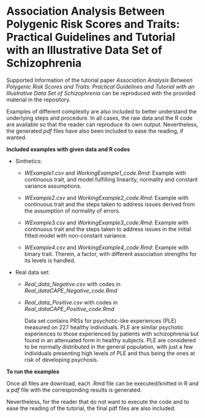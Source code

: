 # Association Analysis Between Polygenic Risk Scores and Traits: Practical Guidelines and Tutorial with an Illustrative Data Set of Schizophrenia

Supported Information of the tutorial paper *Association Analysis Between Polygenic Risk Scores and Traits: Practical Guidelines and Tutorial with an Illustrative Data Set of Schizophrenia* can be reproduced with the provided material in the repository. 

Examples of different complexity are also included to better understand the underlying steps and procedure. In all cases, the raw data and the R code are available so that the reader can reproduce its own output. Nevertheless, the generated *pdf* files have also been included to ease the reading, if wanted.


 
**Included examples with given data and R codes**

   - Sinthetics: 
   
       - *WExample1.csv* and *WorkingExample1_code.Rmd*: 
          Example with continuous trait, and model fulfilling linearity, normality and constant variance assumptions.
       
       - *WExample2.csv* and *WorkingExample2_code.Rmd*: Example with continuous trait and the steps taken to address issues derived from the assumption of normality of errors.
       
       - *WExample3.csv* and *WorkingExample3_code.Rmd*: Example with continuous trait and the steps taken to address issues in the initial fitted model with non-constant variance.
       
       - *WExample4.csv* and *WorkingExample4_code.Rmd*: Example with binary trait. Therein, a factor, with different association strengths for its levels is handled. 
   

   - Real data set: 
       + *Real_data_Negative.csv* with codes in *Real_dataCAPE_Negative_code.Rmd* 
       + *Real_data_Positive.csv* with codes in  *Real_dataCAPE_Positive_code.Rmd*
      
           Data set contains PRSs for psychotic-like experiences (PLE) measured on 227 healthy individuals. PLE are similar psychotic experiences to those experienced by patients with schizophrenia but found in an attenuated form in healthy subjects. PLE are considered to be normally distributed in the general population, with just a few individuals presenting high levels of PLE and thus being the ones at risk of developing psychosis. 
   

   

 
 **To run the examples**
 
   Once all files are download, each .Rmd file can be executed/knitted in R and a *pdf* file with the corresponding results is generated.
   
   Nevertheless, for the reader that do not want to execute the code and to ease the reading of the tutorial, the final pdf files are also included.

